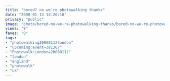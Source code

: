 ```yaml
---
title: "bored? no we're photowalking thanks"
date: "2008-01-13 14:26:16"
privacy: "public"
image: "photo/bored-no-we-re-photowalking-thanks/bored-no-we-re-photowalking-thanks.jpg"
views: "8"
faves: "0"
tags:
- "photowalking20080112london"
- "upcoming:event=381367"
- "Photowalk:London=20080112"
- "london"
- "england"
- "photowalk"
- "uk"
---
```



